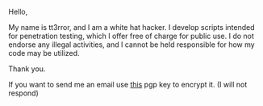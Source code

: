 Hello,

My name is tt3rror, and I am a white hat hacker. I develop scripts intended for penetration testing, which I offer free of charge for public use. I do not endorse any illegal activities, and I cannot be held responsible for how my code may be utilized.

Thank you.

If you want to send me an email use [this](https://github.com/tt3rror/tt3rror/blob/tt3rror%20-%20GitHub_0x72E7AC37_public.asc) pgp key to encrypt it. (I will not respond)
